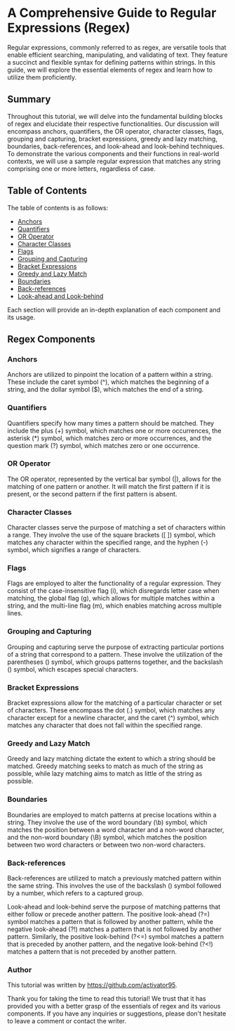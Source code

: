 # A Comprehensive Guide to Regular Expressions (Regex)

Regular expressions, commonly referred to as regex, are versatile tools that enable efficient searching, manipulating, and validating of text. They feature a succinct and flexible syntax for defining patterns within strings. In this guide, we will explore the essential elements of regex and learn how to utilize them proficiently.

## Summary

Throughout this tutorial, we will delve into the fundamental building blocks of regex and elucidate their respective functionalities. Our discussion will encompass anchors, quantifiers, the OR operator, character classes, flags, grouping and capturing, bracket expressions, greedy and lazy matching, boundaries, back-references, and look-ahead and look-behind techniques. To demonstrate the various components and their functions in real-world contexts, we will use a sample regular expression that matches any string comprising one or more letters, regardless of case.

## Table of Contents

The table of contents is as follows:

- [Anchors](#anchors)
- [Quantifiers](#quantifiers)
- [OR Operator](#or-operator)
- [Character Classes](#character-classes)
- [Flags](#flags)
- [Grouping and Capturing](#grouping-and-capturing)
- [Bracket Expressions](#bracket-expressions)
- [Greedy and Lazy Match](#greedy-and-lazy-match)
- [Boundaries](#boundaries)
- [Back-references](#back-references)
- [Look-ahead and Look-behind](#look-ahead-and-look-behind)

Each section will provide an in-depth explanation of each component and its usage.

## Regex Components

### Anchors

Anchors are utilized to pinpoint the location of a pattern within a string. These include the caret symbol (^), which matches the beginning of a string, and the dollar symbol ($), which matches the end of a string.

### Quantifiers

Quantifiers specify how many times a pattern should be matched. They include the plus (+) symbol, which matches one or more occurrences, the asterisk (*) symbol, which matches zero or more occurrences, and the question mark (?) symbol, which matches zero or one occurrence.

### OR Operator

The OR operator, represented by the vertical bar symbol (|), allows for the matching of one pattern or another. It will match the first pattern if it is present, or the second pattern if the first pattern is absent.

### Character Classes

Character classes serve the purpose of matching a set of characters within a range. They involve the use of the square brackets ([ ]) symbol, which matches any character within the specified range, and the hyphen (-) symbol, which signifies a range of characters.

### Flags

Flags are employed to alter the functionality of a regular expression. They consist of the case-insensitive flag (i), which disregards letter case when matching, the global flag (g), which allows for multiple matches within a string, and the multi-line flag (m), which enables matching across multiple lines.

### Grouping and Capturing

Grouping and capturing serve the purpose of extracting particular portions of a string that correspond to a pattern. These involve the utilization of the parentheses () symbol, which groups patterns together, and the backslash () symbol, which escapes special characters.

### Bracket Expressions

Bracket expressions allow for the matching of a particular character or set of characters. These encompass the dot (.) symbol, which matches any character except for a newline character, and the caret (^) symbol, which matches any character that does not fall within the specified range.

### Greedy and Lazy Match

Greedy and lazy matching dictate the extent to which a string should be matched. Greedy matching seeks to match as much of the string as possible, while lazy matching aims to match as little of the string as possible.

### Boundaries

Boundaries are employed to match patterns at precise locations within a string. They involve the use of the word boundary (\b) symbol, which matches the position between a word character and a non-word character, and the non-word boundary (\B) symbol, which matches the position between two word characters or between two non-word characters.

### Back-references
Back-references are utilized to match a previously matched pattern within the same string. This involves the use of the backslash () symbol followed by a number, which refers to a captured group.

Look-ahead and look-behind serve the purpose of matching patterns that either follow or precede another pattern. The positive look-ahead (?=) symbol matches a pattern that is followed by another pattern, while the negative look-ahead (?!) matches a pattern that is not followed by another pattern. Similarly, the positive look-behind (?<=) symbol matches a pattern that is preceded by another pattern, and the negative look-behind (?<!) matches a pattern that is not preceded by another pattern.

### Author
This tutorial was written by https://github.com/activator95.

Thank you for taking the time to read this tutorial! We trust that it has provided you with a better grasp of the essentials of regex and its various components. If you have any inquiries or suggestions, please don't hesitate to leave a comment or contact the writer.